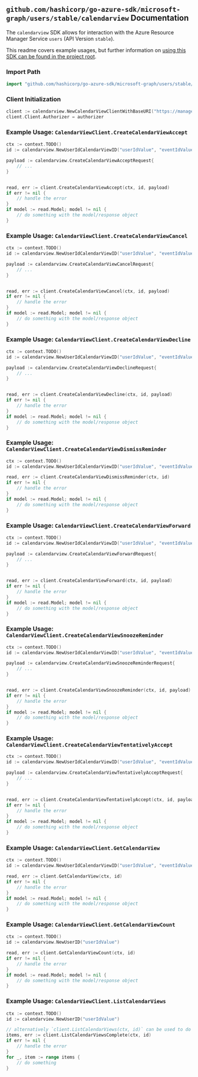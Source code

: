 
## `github.com/hashicorp/go-azure-sdk/microsoft-graph/users/stable/calendarview` Documentation

The `calendarview` SDK allows for interaction with the Azure Resource Manager Service `users` (API Version `stable`).

This readme covers example usages, but further information on [using this SDK can be found in the project root](https://github.com/hashicorp/go-azure-sdk/tree/main/docs).

### Import Path

```go
import "github.com/hashicorp/go-azure-sdk/microsoft-graph/users/stable/calendarview"
```


### Client Initialization

```go
client := calendarview.NewCalendarViewClientWithBaseURI("https://management.azure.com")
client.Client.Authorizer = authorizer
```


### Example Usage: `CalendarViewClient.CreateCalendarViewAccept`

```go
ctx := context.TODO()
id := calendarview.NewUserIdCalendarViewID("userIdValue", "eventIdValue")

payload := calendarview.CreateCalendarViewAcceptRequest{
	// ...
}


read, err := client.CreateCalendarViewAccept(ctx, id, payload)
if err != nil {
	// handle the error
}
if model := read.Model; model != nil {
	// do something with the model/response object
}
```


### Example Usage: `CalendarViewClient.CreateCalendarViewCancel`

```go
ctx := context.TODO()
id := calendarview.NewUserIdCalendarViewID("userIdValue", "eventIdValue")

payload := calendarview.CreateCalendarViewCancelRequest{
	// ...
}


read, err := client.CreateCalendarViewCancel(ctx, id, payload)
if err != nil {
	// handle the error
}
if model := read.Model; model != nil {
	// do something with the model/response object
}
```


### Example Usage: `CalendarViewClient.CreateCalendarViewDecline`

```go
ctx := context.TODO()
id := calendarview.NewUserIdCalendarViewID("userIdValue", "eventIdValue")

payload := calendarview.CreateCalendarViewDeclineRequest{
	// ...
}


read, err := client.CreateCalendarViewDecline(ctx, id, payload)
if err != nil {
	// handle the error
}
if model := read.Model; model != nil {
	// do something with the model/response object
}
```


### Example Usage: `CalendarViewClient.CreateCalendarViewDismissReminder`

```go
ctx := context.TODO()
id := calendarview.NewUserIdCalendarViewID("userIdValue", "eventIdValue")

read, err := client.CreateCalendarViewDismissReminder(ctx, id)
if err != nil {
	// handle the error
}
if model := read.Model; model != nil {
	// do something with the model/response object
}
```


### Example Usage: `CalendarViewClient.CreateCalendarViewForward`

```go
ctx := context.TODO()
id := calendarview.NewUserIdCalendarViewID("userIdValue", "eventIdValue")

payload := calendarview.CreateCalendarViewForwardRequest{
	// ...
}


read, err := client.CreateCalendarViewForward(ctx, id, payload)
if err != nil {
	// handle the error
}
if model := read.Model; model != nil {
	// do something with the model/response object
}
```


### Example Usage: `CalendarViewClient.CreateCalendarViewSnoozeReminder`

```go
ctx := context.TODO()
id := calendarview.NewUserIdCalendarViewID("userIdValue", "eventIdValue")

payload := calendarview.CreateCalendarViewSnoozeReminderRequest{
	// ...
}


read, err := client.CreateCalendarViewSnoozeReminder(ctx, id, payload)
if err != nil {
	// handle the error
}
if model := read.Model; model != nil {
	// do something with the model/response object
}
```


### Example Usage: `CalendarViewClient.CreateCalendarViewTentativelyAccept`

```go
ctx := context.TODO()
id := calendarview.NewUserIdCalendarViewID("userIdValue", "eventIdValue")

payload := calendarview.CreateCalendarViewTentativelyAcceptRequest{
	// ...
}


read, err := client.CreateCalendarViewTentativelyAccept(ctx, id, payload)
if err != nil {
	// handle the error
}
if model := read.Model; model != nil {
	// do something with the model/response object
}
```


### Example Usage: `CalendarViewClient.GetCalendarView`

```go
ctx := context.TODO()
id := calendarview.NewUserIdCalendarViewID("userIdValue", "eventIdValue")

read, err := client.GetCalendarView(ctx, id)
if err != nil {
	// handle the error
}
if model := read.Model; model != nil {
	// do something with the model/response object
}
```


### Example Usage: `CalendarViewClient.GetCalendarViewCount`

```go
ctx := context.TODO()
id := calendarview.NewUserID("userIdValue")

read, err := client.GetCalendarViewCount(ctx, id)
if err != nil {
	// handle the error
}
if model := read.Model; model != nil {
	// do something with the model/response object
}
```


### Example Usage: `CalendarViewClient.ListCalendarViews`

```go
ctx := context.TODO()
id := calendarview.NewUserID("userIdValue")

// alternatively `client.ListCalendarViews(ctx, id)` can be used to do batched pagination
items, err := client.ListCalendarViewsComplete(ctx, id)
if err != nil {
	// handle the error
}
for _, item := range items {
	// do something
}
```
